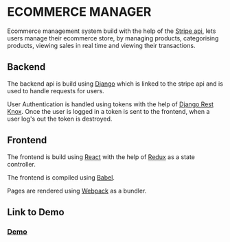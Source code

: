 # ECOMMERCE MANAGER
Ecommerce management system build with the help of the [Stripe api](https://stripe.com/docs/api), lets users manage their ecommerce store, by managing products, categorising products, viewing sales in real time and viewing their transactions. 


## Backend

The backend api is build using [Django](https://www.djangoproject.com/) which is linked to the stripe api and is used to handle requests for users.

User Authentication is handled using tokens with the help of [Django Rest Knox](http://james1345.github.io/django-rest-knox/). Once the user is logged in a token is sent to the frontend, when a user log's out the token is destroyed.

## Frontend

 The frontend is build using [React](https://reactjs.org/) with the help of [Redux](https://redux.js.org/) as a state controller. 

 The frontend is compiled using [Babel](https://babeljs.io/).

 Pages are rendered using [Webpack](https://webpack.js.org/) as a bundler.

## Link to Demo
### [Demo](http://ec2-3-83-143-22.compute-1.amazonaws.com/login/)